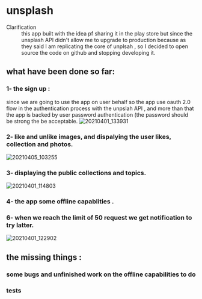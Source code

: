 # unsplash
<dl>
  <dt>Clarification</dt>
  <dd>this app built with the idea pf sharing it in the play store but since the unsplash API didn't allow me to upgrade to production because as they said I am replicating 
  the core of unplsah , so I decided to open source the code on github and stopping developing it.</dd>
</dl>

## what have been done so far:

### 1- the sign up :
since we are going to use the app on user behalf so the app use oauth 2.0 flow in the authentication process with the unpslah API , and more than that the app is 
backed by user password authentication (the password should be strong the be acceptable.
![20210401_133931](https://user-images.githubusercontent.com/38364385/113556190-04cc7880-95f4-11eb-8266-dcd55873bceb.gif)

### 2- like and unlike images, and dispalying the user likes, collection and photos.
![20210405_103255](https://user-images.githubusercontent.com/38364385/113560436-e5851980-95fa-11eb-9ced-2ea8203c20cd.gif)
### 3- displaying the public collections and topics. 
![20210401_114803](https://user-images.githubusercontent.com/38364385/113557733-68f03c00-95f6-11eb-836d-57280918ad65.gif)
### 4- the app some offline capablities . 
### 6- when we reach the limit of 50 request we get notification to try latter.
![20210401_122902](https://user-images.githubusercontent.com/38364385/113557120-6b05cb00-95f5-11eb-919c-1baee99ff31a.gif)

## the missing things :
### some bugs and unfinished work on the offline capabilities to do
### tests 
